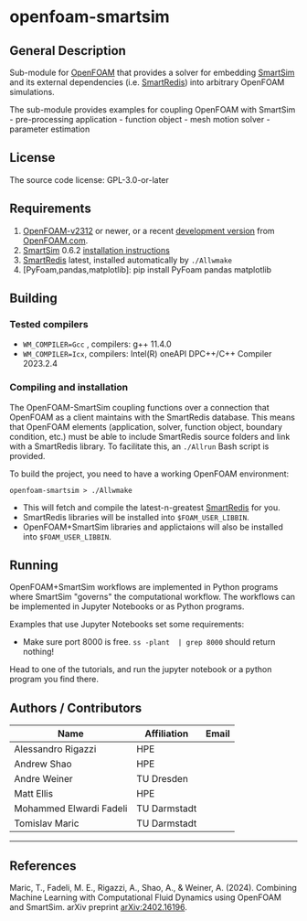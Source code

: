 # openfoam-smartsim 

## General Description

Sub-module for [OpenFOAM][OpenFOAM] that provides a solver for embedding [SmartSim][SmartSim]
and its external dependencies (i.e. [SmartRedis][SmartRedis]) into arbitrary OpenFOAM simulations.

The sub-module provides examples for coupling OpenFOAM with SmartSim 
    - pre-processing application 
    - function object
    - mesh motion solver
    - parameter estimation 

## License

The source code license: GPL-3.0-or-later

## Requirements

1. [OpenFOAM-v2312] or newer, or a recent [development version][OpenFOAM-git]
   from [OpenFOAM.com][OpenFOAM]. 
2. [SmartSim] 0.6.2 [installation instructions](https://www.craylabs.org/docs/installation_instructions/basic.html)
3. [SmartRedis] latest, installed automatically by `./Allwmake`
4. [PyFoam,pandas,matplotlib]: pip install PyFoam pandas matplotlib

## Building

### Tested compilers 

* `WM_COMPILER=Gcc` , compilers: g++ 11.4.0
* `WM_COMPILER=Icx`, compilers: Intel(R) oneAPI DPC++/C++ Compiler 2023.2.4

### Compiling and installation 

The OpenFOAM-SmartSim coupling functions over a connection that OpenFOAM as a client maintains with the SmartRedis database. This means that OpenFOAM elements (application, solver, function object, boundary condition, etc.) must be able to include SmartRedis source folders and link with a SmartRedis library. To facilitate this, an `./Allrun` Bash script is provided. 

To build the project, you need to have a working OpenFOAM environment: 

```
openfoam-smartsim > ./Allwmake
```

- This will fetch and compile the latest-n-greatest [SmartRedis](https://github.com/CrayLabs/SmartRedis) for you.
- SmartRedis libraries will be installed into `$FOAM_USER_LIBBIN`.
- OpenFOAM+SmartSim libraries and applictaions will also be installed into `$FOAM_USER_LIBBIN`.

## Running 

OpenFOAM+SmartSim workflows are implemented in Python programs where SmartSim "governs" the computational workflow. The workflows can be implemented in Jupyter Notebooks or as Python programs. 

Examples that use Jupyter Notebooks set some requirements: 

- Make sure port 8000 is free. `ss -plant  | grep 8000` should return nothing!

Head to one of the tutorials, and run the jupyter notebook or a python program you find there.

## Authors / Contributors

| Name | Affiliation | Email
|------|-------|-----------|
| Alessandro Rigazzi | HPE | |
| Andrew Shao | HPE | |
| Andre Weiner | TU Dresden | |
| Matt  Ellis | HPE | |
| Mohammed Elwardi Fadeli | TU Darmstadt | |
| Tomislav Maric | TU Darmstadt | |

----

[OpenFOAM]: https://www.openfoam.com
[OpenFOAM-v2312]: https://www.openfoam.com/releases/openfoam-v2312/
[OpenFOAM-git]: https://develop.openfoam.com/Development/openfoam

[SmartSim]: https://github.com/CrayLabs/SmartSim 
[SmartSim-Installation]: https://www.craylabs.org/docs/installation_instructions/basic.html
[SmartRedis]: https://www.craylabs.org/docs/installation_instructions/basic.html

## References

Maric, T., Fadeli, M. E., Rigazzi, A., Shao, A., & Weiner, A. (2024). Combining Machine Learning with Computational Fluid Dynamics using OpenFOAM and SmartSim. arXiv preprint [arXiv:2402.16196](https://doi.org/10.48550/arXiv.2402.16196).
